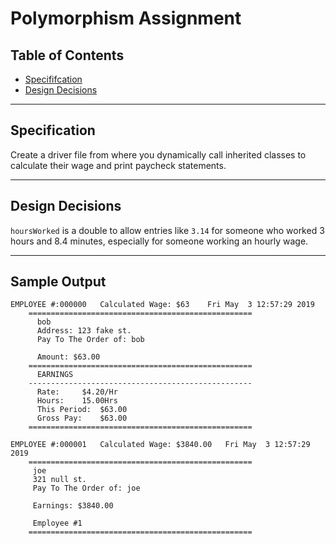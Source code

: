 # Polymorphism Assignment

## Table of Contents
* [Specififcation](#specification)
* [Design Decisions](#design-decisions)

---

## Specification

Create a driver file from where you dynamically call inherited classes to calculate their wage and print paycheck statements.

---

## Design Decisions

`hoursWorked` is a double to allow entries like `3.14` for someone who worked 3 hours and 8.4 minutes, especially for someone working an hourly wage.

---

## Sample Output

```
EMPLOYEE #:000000	Calculated Wage: $63	Fri May  3 12:57:29 2019
	==================================================
	  bob
	  Address: 123 fake st.
	  Pay To The Order of: bob

	  Amount: $63.00
	==================================================
	  EARNINGS
	--------------------------------------------------
	  Rate: 	$4.20/Hr
	  Hours: 	15.00Hrs
	  This Period: 	$63.00
	  Gross Pay: 	$63.00
	==================================================

EMPLOYEE #:000001	Calculated Wage: $3840.00	Fri May  3 12:57:29 2019
	==================================================
	 joe
	 321 null st.
	 Pay To The Order of: joe

	 Earnings: $3840.00

	 Employee #1
	==================================================

```

